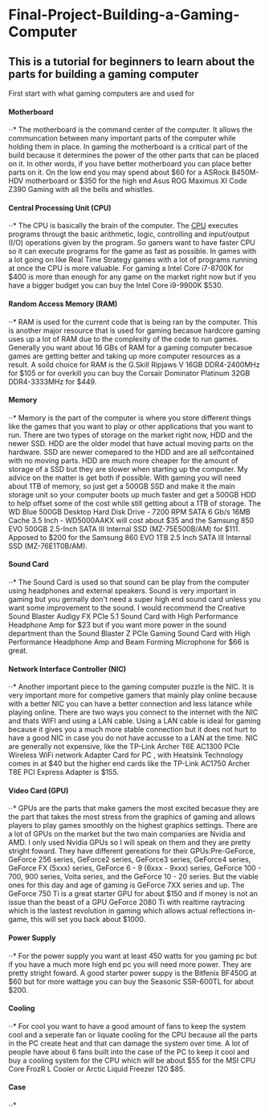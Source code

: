 # Final-Project-Building-a-Gaming-Computer

## This is a tutorial for beginners to learn about the parts for building a gaming computer

First start with what gaming computers are and used for

#### Motherboard
  ⋅⋅* The motherboard is the command center of the computer. It allows the communcation between many important parts of the computer while holding them in place. In gaming the motherboard is a critical part of the build because it determines the power of the other parts that can be placed on it. In other words, if you have better motherboard you can place better parts on it. On the low end you may spend about $60 for a ASRock B450M-HDV motherboard or $350 for the high end Asus ROG Maximus XI Code Z390 Gaming with all the bells and whistles.

#### Central Processing Unit (CPU)
  ⋅⋅* The CPU is basically the brain of the computer. The [CPU](https://en.wikipedia.org/wiki/Central_processing_unit) executes programs througt the basic arithmetic, logic, controlling and input/output (I/O) operations given by the program. So gamers want to have faster CPU so it can execute programs for the game as fast as possible. In games with a lot going on like Real Time Strategy games with a lot of programs running at once the CPU is more valuable. For gaming a Intel Core i7-8700K for $400 is more than enough for any game on the market right now but if you have a bigger budget you can buy the Intel Core i9-9900K $530.
  
#### Random Access Memory (RAM)
  ⋅⋅* RAM is used for the current code that is being ran by the computer. This is another major resource that is used for gaming becasue hardcore gaming uses up a lot of RAM due to the complexity of the code to run games. Generally you want about 16 GBs of RAM for a gaming computer becasue games are getting better and taking up more computer resources as a result. A soild choice for RAM is the G.Skill Ripjaws V 16GB DDR4-2400MHz for $105 or for overkill you can buy the Corsair Dominator Platinum 32GB DDR4-3333MHz for $449.

#### Memory
  ⋅⋅* Memory is the part of the computer is where you store different things like the games that you want to play or other applications that you want to run. There are two types of storage on the market right now, HDD and the newer SSD. HDD are the older model that have actual moving parts on the hardware. SSD are newer comepared to the HDD and are all selfcontained with no moving parts. HDD are much more cheaper for the amount of storage of a SSD but they are slower when starting up the computer. My advice on the matter is get both if possible. With gaming you will need about 1TB of memory, so just get a 500GB SSD and make it the main storage unit so your computer boots up much faster and get a 500GB HDD to help offset some of the cost while still getting about a 1TB of storage. The WD Blue 500GB Desktop Hard Disk Drive - 7200 RPM SATA 6 Gb/s 16MB Cache 3.5 Inch - WD5000AAKX will cost about $35 and the Samsung 850 EVO 500GB 2.5-Inch SATA III Internal SSD (MZ-75E500B/AM) for $111. Apposed to $200 for the Samsung 860 EVO 1TB 2.5 Inch SATA III Internal SSD (MZ-76E1T0B/AM).
  
#### Sound Card
  ⋅⋅* The Sound Card is used so that sound can be play from the computer using headphones and external speakers. Sound is very important in gaming but you gernally don't need a super high end sound card unless you want some improvement to the sound. I would recommend the Creative Sound Blaster Audigy FX PCIe 5.1 Sound Card with High Performance Headphone Amp for $23 but if you want more power in the sound department than the Sound Blaster Z PCIe Gaming Sound Card with High Performance Headphone Amp and Beam Forming Microphone for $66 is great.
  
#### Network Interface Controller (NIC)
  ⋅⋅* Another important piece to the gaming computer puzzle is the NIC. It is very important more for competive gamers that mainly play online because with a better NIC you can have a better connection and less latance while playing online. There are two ways you connect to the internet with the NIC and thats WIFI and using a LAN cable. Using a LAN cable is ideal for gaming because it gives you a much more stable connection but it does not hurt to have a good NIC in case you do not have accusse to a LAN at the time. NIC are generally not expensive, like the TP-Link Archer T6E AC1300 PCIe Wireless WiFi network Adapter Card for PC , with Heatsink Technology comes in at $40 but the higher end cards like the TP-Link AC1750 Archer T8E PCI Express Adapter is $155.
  
#### Video Card (GPU)
 ⋅⋅* GPUs are the parts that make gamers the most excited becasue they are the part that takes the most stress from the graphics of gaming and allows players to play games smoothly on the highest graphics settings. There are a lot of GPUs on the market but the two main companies are Nvidia and AMD. I only used Nvidia GPUs so I will speak on them and they are pretty stright foward. They have different gereations for their GPUs:Pre-GeForce, GeForce 256 series, GeForce2 series, GeForce3 series, GeForce4 series, GeForce FX (5xxx) series, GeForce 6 - 9 (6xxx - 9xxx) series, GeForce 100 - 700, 900 series, Volta series, and the GeForce 10 - 20 series. But the viable ones for this day and age of gaming is GeForce 7XX series and up. The GeForce 750 Ti is a great starter GPU for about $150 and if money is not an issue than the beast of a GPU GeForce 2080 Ti with realtime raytracing which is the lastest revolution in gaming which allows actual reflections in-game, this will set you back about $1000.
 
#### Power Supply
 ⋅⋅* For the power supply you want at least 450 watts for you gaming pc but if you have a much more high end pc you will need more power. They are pretty stright foward. A good starter power suppy is the Bitfenix BF450G at $60 but for more wattage you can buy the Seasonic SSR-600TL for about $200.

#### Cooling
  ⋅⋅* For cool you want to have a good amount of fans to keep the system cool and a seperate fan or liquate cooling for the CPU because all the parts in the PC create heat and that can damage the system over time. A lot of people have about 6 fans built into the case of the PC to keep it cool and buy a cooling system for the CPU which will be about $55 for the MSI CPU Core FrozR L Cooler or Arctic Liquid Freezer 120 $85.

#### Case
  ⋅⋅* 
